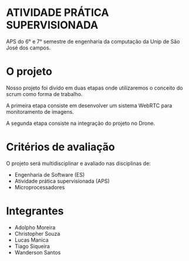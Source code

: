 # ATIVIDADE PRÁTICA SUPERVISIONADA

APS do 6° e 7° semestre de engenharia da computação da Unip de São José dos campos. 

# O projeto

Nosso projeto foi divido em duas etapas onde utilizaremos o conceito do scrum como forma de trabalho.<br/>

A primeira etapa consiste em desenvolver um sistema WebRTC para monitoramento de imagens.<br/>

A segunda etapa consiste na integração do projeto no Drone.<br/>



# Critérios de avaliação

O projeto será multidisciplinar e avaliado nas disciplinas de: <br/>

* Engenharia de Software (ES)<br/>
* Atividade prática supervisionada (APS)<br/>
* Microprocessadores<br/>

# Integrantes

* Adolpho Moreira <br/>
* Christopher Souza <br/>
* Lucas Manica <br/>
* Tiago Siqueira <br/>
* Wanderson Santos <br/> 
